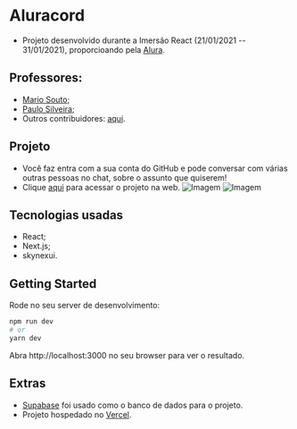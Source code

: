 # Aluracord 

- Projeto desenvolvido durante a Imersão React (21/01/2021 -- 31/01/2021), proporcioando pela [Alura](https://alura.com.br/).

## Professores:

- [Mario Souto](https://github.com/omariosouto);
- [Paulo Silveira](https://github.com/peas);
- Outros contribuidores: [aqui](https://github.com/alura-challenges/aluracord-matrix).

## Projeto
- Você faz entra com a sua conta do GitHub e pode conversar com várias outras pessoas no chat, sobre o assunto que quiserem!
- Clique [aqui](https://aluracord-queen.vercel.app/) para acessar o projeto na web.
![Imagem](/img/projeto.jpg)
![Imagem](/img/projeto2.jpg)

## Tecnologias usadas
- React;
- Next.js;
- skynexui.

## Getting Started

Rode no seu server de desenvolvimento:

```bash
npm run dev
# or
yarn dev
```

Abra http://localhost:3000 no seu browser para ver o resultado.

## Extras
- [Supabase](https://supabase.com/) foi usado como o banco de dados para o projeto.
- Projeto hospedado no [Vercel](https://vercel.com).